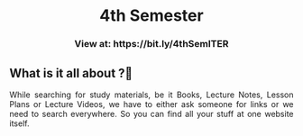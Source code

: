 <h1 align='center'> 4th Semester </h1>
<h3 align="center">View at: https://bit.ly/4thSemITER </h3>

<h2>What is it all about ?🧐</h2>
<p align='justify'>
While searching for study materials, be it Books, Lecture Notes, Lesson Plans or Lecture Videos, we have to either ask someone for links or we need to search everywhere. So you can find all your stuff at one website itself.
</p>
